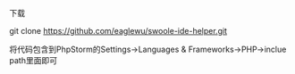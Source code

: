 下载

git clone https://github.com/eaglewu/swoole-ide-helper.git



将代码包含到PhpStorm的Settings->Languages & Frameworks->PHP->inclue path里面即可